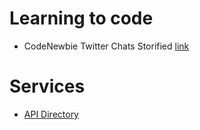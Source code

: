 
# Learning to code
* CodeNewbie Twitter Chats Storified [link](https://storify.com/CodeNewbies)

# Services
* [API Directory](http://www.programmableweb.com/api/directory)
